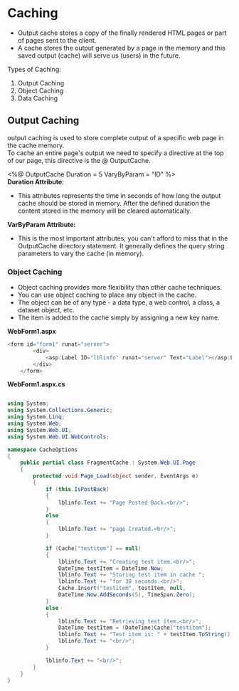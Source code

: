 # Caching 

- Output cache stores a copy of the finally rendered HTML pages or part of pages sent to the client.<br/>
- A cache  stores the output generated by a page in the memory and this saved output (cache) will serve us (users) in the future.


Types of Caching:
   1) Output Caching
   2) Object Caching
   3) Data Caching <br/>
    
## Output Caching

output caching is used to store complete output of a specific web page in the cache memory.<br/>
To cache an entire page's output we need to specify a directive at the top of our page, this directive is the @ OutputCache.<br/>

<%@ OutputCache Duration = 5 VaryByParam = "ID" %> <br/>
**Duration Attribute**:
* This attributes represents the time in seconds of how long the output cache should be stored in memory. After the defined duration the content stored in the memory will be          cleared automatically.

**VarByParam Attribute:**
* This is the most important attributes; you can't afford to miss that in the OutputCache directory statement. It generally defines the query string parameters to vary the cache (in memory).

### Object Caching 
* Object caching provides more flexibility than other cache techniques. 
* You can use object caching to place any object in the cache. 
* The object can be of any type - a data type, a web control, a class, a dataset object, etc.
* The item is added to the cache simply by assigning a new key name.
 
**WebForm1.aspx**

```C#
<form id="form1" runat="server">
        <div>
            <asp:Label ID="lblinfo" runat="server" Text="Label"></asp:Label>
        </div>
    </form>
```
**WebForm1.aspx.cs**

```C#

using System;
using System.Collections.Generic;
using System.Linq;
using System.Web;
using System.Web.UI;
using System.Web.UI.WebControls;

namespace CacheOptions
{
    public partial class FragmentCache : System.Web.UI.Page
    {
        protected void Page_Load(object sender, EventArgs e)
        {
            if (this.IsPostBack)
            {
                lblinfo.Text += "Page Posted Back.<br/>";
            }
            else
            {
                lblinfo.Text += "page Created.<br/>";
            }

            if (Cache["testitem"] == null)
            {
                lblinfo.Text += "Creating test item.<br/>";
                DateTime testItem = DateTime.Now;
                lblinfo.Text += "Storing test item in cache ";
                lblinfo.Text += "for 30 seconds.<br/>";
                Cache.Insert("testitem", testItem, null,
                DateTime.Now.AddSeconds(5), TimeSpan.Zero);
            }
            else
            {
                lblinfo.Text += "Retrieving test item.<br/>";
                DateTime testItem = (DateTime)Cache["testitem"];
                lblinfo.Text += "Test item is: " + testItem.ToString();
                lblinfo.Text += "<br/>";
            }

            lblinfo.Text += "<br/>";
        }
    }
}

      
   
 
